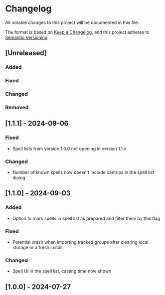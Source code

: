 # Changelog

All notable changes to this project will be documented in this file.

The format is based on [Keep a Changelog](https://keepachangelog.com/en/1.1.0/),
and this project adheres to [Semantic Versioning](https://semver.org/spec/v2.0.0.html).

## [Unreleased]

### Added

### Fixed

### Changed

### Removed

## [1.1.1] - 2024-09-06

### Fixed

- Spell lists from version 1.0.0 not opening in version 1.1.x

### Changed

- Number of known spells now doesn't include cantrips in the spell list dialog

## [1.1.0] - 2024-09-03

### Added

- Option to mark spells in spell list as prepared and filter them by this flag

### Fixed

- Potential crash when importing tracked groups after clearing local storage or a fresh install

### Changed

- Spell UI in the spell list, casting time now shown

## [1.0.0] - 2024-07-27
